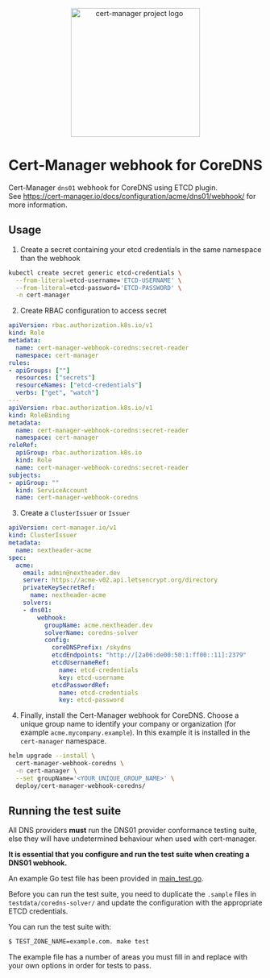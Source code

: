 <p align="center">
  <img src="https://raw.githubusercontent.com/cert-manager/cert-manager/d53c0b9270f8cd90d908460d69502694e1838f5f/logo/logo-small.png" height="256" width="256" alt="cert-manager project logo" />
</p>

# Cert-Manager webhook for CoreDNS

Cert-Manager `dns01` webhook for CoreDNS using ETCD plugin.  
See https://cert-manager.io/docs/configuration/acme/dns01/webhook/ for more information.


## Usage

1. Create a secret containing your etcd credentials in the same namespace than the webhook

```sh 
kubectl create secret generic etcd-credentials \
  --from-literal=etcd-username='ETCD-USERNAME' \
  --from-literal=etcd-password='ETCD-PASSWORD' \
  -n cert-manager
```

2. Create RBAC configuration to access secret

```yaml
apiVersion: rbac.authorization.k8s.io/v1
kind: Role
metadata:
  name: cert-manager-webhook-coredns:secret-reader
  namespace: cert-manager
rules:
- apiGroups: [""]
  resources: ["secrets"]
  resourceNames: ["etcd-credentials"]
  verbs: ["get", "watch"]
---
apiVersion: rbac.authorization.k8s.io/v1
kind: RoleBinding
metadata:
  name: cert-manager-webhook-coredns:secret-reader
  namespace: cert-manager
roleRef:
  apiGroup: rbac.authorization.k8s.io
  kind: Role
  name: cert-manager-webhook-coredns:secret-reader
subjects:
- apiGroup: ""
  kind: ServiceAccount
  name: cert-manager-webhook-coredns
```

3. Create a `ClusterIssuer` or `Issuer`

```yaml
apiVersion: cert-manager.io/v1
kind: ClusterIssuer
metadata:
  name: nextheader-acme
spec:
  acme:
    email: admin@nextheader.dev
    server: https://acme-v02.api.letsencrypt.org/directory
    privateKeySecretRef:
      name: nextheader-acme
    solvers:
    - dns01:
        webhook:
          groupName: acme.nextheader.dev
          solverName: coredns-solver
          config:
            coreDNSPrefix: /skydns
            etcdEndpoints: "http://[2a06:de00:50:1:ff00::11]:2379"
            etcdUsernameRef:
              name: etcd-credentials
              key: etcd-username        
            etcdPasswordRef: 
              name: etcd-credentials
              key: etcd-password
```

4. Finally, install the Cert-Manager webhook for CoreDNS. Choose a unique group name to identify your company or organization (for example `acme.mycompany.example`). In this example it is installed in the `cert-manager` namespace.

```sh
helm upgrade --install \
  cert-manager-webhook-coredns \
  -n cert-manager \
  --set groupName='<YOUR_UNIQUE_GROUP_NAME>' \
  deploy/cert-manager-webhook-coredns/
```

## Running the test suite

All DNS providers **must** run the DNS01 provider conformance testing suite,
else they will have undetermined behaviour when used with cert-manager.

**It is essential that you configure and run the test suite when creating a
DNS01 webhook.**

An example Go test file has been provided in [main_test.go](https://github.com/cert-manager/webhook-example/blob/master/main_test.go).

Before you can run the test suite, you need to duplicate the `.sample` files in `testdata/coredns-solver/` and update the configuration with the appropriate ETCD credentials.

You can run the test suite with:

```bash
$ TEST_ZONE_NAME=example.com. make test
```

The example file has a number of areas you must fill in and replace with your own options in order for tests to pass.